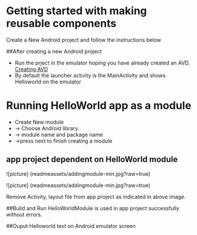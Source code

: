 Getting started with making reusable components
===============================================
Create a New Android project and follow the instructions below

##After creating a new Android project
* Run the prject in the emulator hoping you have already created an AVD. [Creating AVD](https://developer.android.com/studio/run/managing-avds)
* By default the launcher activity is the MainActivity and shows Helloworld on the emulator

Running HelloWorld app as a module
=======================================
- Create New module
- -> Choose Android library
- -> module name and package name
- ->press next to finish creating a module

app project dependent on HelloWorld module 
------------------------------------------
![picture] (readmeassets/addingmodule-min.jpg?raw=true)


![picture] (readmeassets/addingmodule-min.jpg?raw=true)

Remove Activity, layout file from app project as indicated in above image.

##Build and Run
HelloWorldModule is used in app project successfully without errors.

##Ouput 
Helloworld text on Android emulator screen
